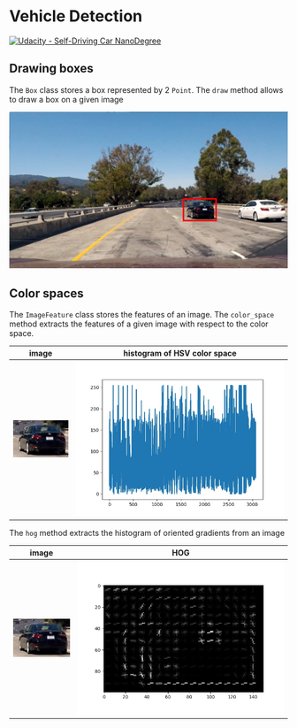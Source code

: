 # Vehicle Detection
[![Udacity - Self-Driving Car NanoDegree](https://s3.amazonaws.com/udacity-sdc/github/shield-carnd.svg)](http://www.udacity.com/drive)


## Drawing boxes

The `Box` class stores a box represented by 2 `Point`. The `draw` method allows to draw a box on a given image

![Draw a box][draw_box]

## Color spaces

The `ImageFeature` class stores the features of an image. The `color_space` method extracts the features of a given image with respect to the color space. 

|image|histogram of HSV color space|
|-----|----------------------------|
|![cropped_black_car]|![color_space]|

The `hog` method extracts the histogram of oriented gradients from an image

|image|HOG|
|-----|----------------------------|
|![cropped_black_car]|![hog]|


[//]: # (Image References)
[draw_box]: ./output_images/draw_box.jpg "Drawing a box"
[cropped_black_car]: ./output_images/cropped_black_car.jpg "Black car"
[color_space]: ./output_images/color_space.jpg "Color space features"
[hog]: ./output_images/hog.jpg "HOG"